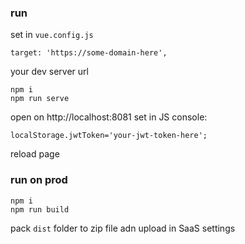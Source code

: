 ### run 

set in `vue.config.js`
```
target: 'https://some-domain-here',
```
your dev server url

```
npm i
npm run serve
```

open on http://localhost:8081
set in JS console:
```
localStorage.jwtToken='your-jwt-token-here';
```
reload page


### run on prod
```
npm i
npm run build
```
pack `dist` folder to zip file adn upload in SaaS settings
